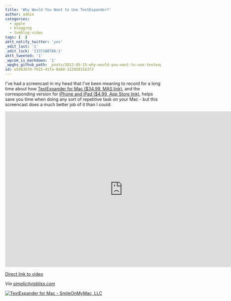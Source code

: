 ```yaml
---
title: 'Why Would You Want to Use TextExpander?'
author: admin
categories:
  - apple
  - blogging
  - tumblog-video
tags: {  }
aktt_notify_twitter: 'yes'
_edit_last: '1'
_edit_lock: '1337100786:1'
aktt_tweeted: '1'
_wpcom_is_markdown: '1'
_wpghs_github_path: _posts/2012-05-15-why-would-you-want-to-use-textexpander.md
id: e5d63678-f015-41fa-9ab0-21292831b3f3
---
```

<p>I've had a screencast in my head that I've been meaning to record for a long time about how <a href="http://click.linksynergy.com/fs-bin/stat?id=6PFrOqNV4B8&offerid=146261&type=3&subid=0&tmpid=1826&RD_PARM1=http%253A%252F%252Fitunes.apple.com%252Fca%252Fapp%252Ftextexpander-for-mac%252Fid405274824%253Fmt%253D12%2526uo%253D4%2526partnerId%253D30" target="itunes_store">TextExpander for Mac ($34.99, MAS link)</a>, and the corresponding version for <a href="http://click.linksynergy.com/fs-bin/stat?id=6PFrOqNV4B8&offerid=146261&type=3&subid=0&tmpid=1826&RD_PARM1=http%253A%252F%252Fitunes.apple.com%252Fca%252Fapp%252Ftextexpander%252Fid326180690%253Fmt%253D8%2526uo%253D4%2526partnerId%253D30" target="itunes_store">iPhone and iPad ($4.99, App Store link)</a>, helps save you time when doing any sort of repetitive task on your Mac - but this screencast does a much better job of it than I could:</p>
<p><iframe src="http://player.vimeo.com/video/41933327?title=0&amp;byline=0&amp;portrait=0&amp;color=ff9933" width="760" height="504" frameborder="0" webkitAllowFullScreen mozallowfullscreen allowFullScreen></iframe></p>
<p><a href="https://vimeo.com/41933327">Direct link to video</a></p>
<p><em>Via <a href="http://simplicityisbliss.com/post/23088165940/textexpander-overview-video">simplicityisbliss.com</a></em></p>
<p><a href="http://click.linksynergy.com/fs-bin/stat?id=6PFrOqNV4B8&offerid=146261&type=3&subid=0&tmpid=1826&RD_PARM1=http%253A%252F%252Fitunes.apple.com%252Fca%252Fapp%252Ftextexpander-for-mac%252Fid405274824%253Fmt%253D12%2526uo%253D4%2526partnerId%253D30" target="itunes_store"><img src="http://r.mzstatic.com/images/web/linkmaker/badge_macappstore-lrg.gif" alt="TextExpander for Mac - SmileOnMyMac, LLC" style="border: 0;"/></a></p>
